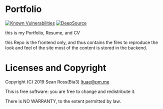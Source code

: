 # Portfolio

[![Known Vulnerabilities](https://snyk.io/test/github/Bia3/Portfolio/badge.svg)](https://snyk.io/test/github/Bia3/Portfolio)
[![DeepSource](https://deepsource.io/gh/Bia3/Portfolio.svg/?label=active+issues&show_trend=true&token=SFuiXA_Mgy4z8hJKEYxC4fZC)](https://deepsource.io/gh/Bia3/Portfolio/?ref=repository-badge)

this is my Portfolio, Resume, and CV

this Repo is the frontend only, and thus contains the files to reproduce the look and feel of the site most of the content is stored in the backend.

# Licenses and Copyright

Copyright (C) 2019 Sean Ross(Bia3) [ltuae@pm.me](mailto:ltuae@pm.me?Subject=Porfolio%20Copyright%20Questions?)

This is free software: you are free to change and redistribute it.

There is NO WARRANTY, to the extent permitted by law.
